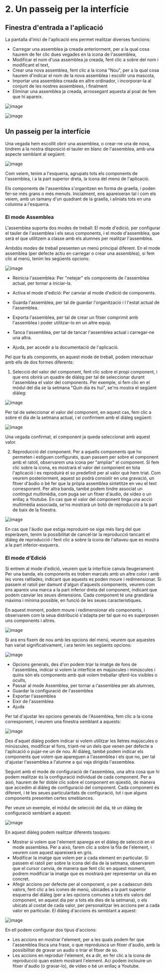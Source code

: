 # 2. Un passeig per la interfície

## Finestra d'entrada a l'aplicació

La pantalla d'inici de l'aplicació ens permet realitzar diverses funcions:

* Carregar una assemblea ja creada anteriorment, per a la qual cosa haurem de fer clic dues vegades en la icona de l'assemblea,
* Modificar el nom d'usa assemblea ja creada, fent clic a sobre del nom i modificant el text,
* Crear una nova assemblea, fent clic a la icona "Nou", per a la qual cosa haurem d'indicar el nom de la nova assemblea i escollir una mascota,
* Importar una assemblea creada en altre ordinador, i incorporar-la al conjunt de les nostres assemblees, i finalment
* Eliminar una assemblea ja creada, arrossegant aquesta al poal de fem que hi apareix.

![image](entrada1.png)

![image](entrada2.png)

## Un passeig per la interfície

Una vegada hem escollit obrir una assemblea, o crear-ne una de nova, tindrem a la nostra disposició el tauler en blanc de l'assemblea, amb una aspecte semblant al següent:

![image](principal01.png)

Com veiem, tenim a l'esquerra, agrupats tots els components de l'assemblea, i a la part superior dreta, la icona del menú de l'aplicació.

Els components de l'assemblea s'organitzen en forma de graella, i poden fer-se més grans o més menuts. Inicialment, ens apareixeran tal i com els veiem, amb un tamany d'un quadrant de la graella, i aliniats tots en una columna a l'esquerra.

### El mode Assemblea

L'assemblea suporta dos modes de treball: El mode d'edició, per configurar el tauler de l'assemblea i els seus components, i el mode d'assemblea, que serà el que utilitzem a classe amb els alumnes per realitzar l'assemblea.

Ambdós modes de treball presenten un menú principal diferent. En el mode assemblea (per defecte actiu en carregar o crear una assemblea), si fem clic al menú, tenim les següents opcions:

![image](mainmenu.png")

* Reinicia l'assemblea: Per "netejar" els components de l'assemblea actual, per tornar a iniciar-la.

* Activa el mode d'edició: Per canviar al mode d'edició de components.

* Guarda l'assemblea, per tal de guardar l'organització i l l'estat actual de l'assemblea.

* Exporta l'assemblea, per tal de crear un fitxer comprimit amb l'assemblea i poder utilitzar-lo en un altre equip.

* Tanca l'assemblea, per tal de tancar l'assemblea actual i carregar-ne una altra.

* Ajuda, per accedir a la documentació de l'aplicació.

Pel que fa als componnts, en aquest mode de treball, podem interactuar amb ells de dos formes diferents:

1. Selecció del valor del component, fent clic sobre el propi component, i que ens obrirà un quadre de diàleg per tal de seleccionar durant l'assemblea el valor del components. Per exemple, si fem clic en el mòdul del dia se la setmana "Quin dia és hui", se'ns mostra el següent diàleg:

![image](principal02.png)

Per tal de seleccionar el valor del component, en aquest cas, fem clic a sobre el día de la setmana actual, i el confirmem amb el diàleg següent:

![image](principal03.png)

Una vegada confirmat, el component ja queda seleccionat amb aquest valor.

2. Reproducció del component. Per a aquells components que ho permeten i estiguen configurats, quan passem per sobre el component amb el ratolí, observarem una icona per "ampliar" el component. Si fem clic sobre la icona, es mostrarà el valor del component en tota l'aplicació i es reproduirà el so predefinit per al valor què hem triat. Com veurem posteriorment, aquest so podrà consistir en una gravació, un fitxer d'àudio o bé fer que la pròpia assemblea sintetitze en veu el text corresponent. Per altra banda, també podem tindre associat un contingut multimèdia, com puga ser un fitxer d'áudio, de vídeo o un enllaç a Youtube. En cas que el valor del component tinga una acció multimèdia associada, se'ns mostrarà un botó de reproducció a la part de baix de la finestra.

![image](principal04.png)

En cas que l'áudio que estiga reproduint-se siga més llarg del que esperàvem, tenim la possibilitat de cancel·lar la reproducció tancant el diàleg de reproducció i fent clic a sobre la icona de l'altaveu que es mostra a la part inferior-esquerra.

### El mode d'Edició

Si entrem al mode d'edició, veurem que la interfície canvia lleugerament: Per una banda, els components es troben marcats amb un altre color i amb les vores ratllades, indicant que aquests es poden moure i redimensionar. Si passem el ratolí per damunt d'algun d'aquests components, veurem com ens apareix una marca a la part inferior dreta del component, indicant que podem canviar les seues dimensions. Cada component té una grandària màxima i mínima possible, en funció de les seues característiques.

En aquest moment, podem moure i redimensionar els components, i observarem com la seua distribució s'adapta per tal que no es superposen uns components i altres.

![image](principal05.png)

Si ara ens fixem de nou amb les opcions del menú, veurem que aquestes han variat significativament, i ara tenim les següents opcions:

![image](principal06.png)

* Opcions generals, des d'on podem triar la imatge de fons de l'assemblea, indicar si volem la interfície en majúscules i minúscules i quins són els components amb què volem treballar qfent-los visibles o ocults,
* Passar al mode Assemblea, per tornar a l'assemblea per als alumnes,
* Guardar la configuració de l'assemblea
* Exportar l'assemblea
* Eixir de l'assemblea
* Ajuda

Per tal d'ajustar les opcions generals de l'Assemblea, fem clic a la icona corresponent, i veurem una finestra semblant a aquests:

![image](principal07.png)

Des d'aquet diàleg podem indicar si volem utilitzar les lletres majúscules o minúscules, modificar el fons, triant-ne un dels que venen per defecte a l'aplicació o pujar-ne un de nou. Al diàleg, també podem indicar els components que volem que apareguen a l'assemblea i els que no, per tal d'ajustar l'assemblea a l'alumne a qui vaja dirigida l'assemblea.

Seguint amb el mode de configuració de l'assemblea, una altra cosa que hi podem realitzar és la configuració individual de cada component. Per a això, haurem de fer doble clic sobre el component en qüestió, de manera que accedim al diàleg de configuració del component. Cada component és diferent, i té les seues particularitats de configuració, tot i que alguns components presenten certes smeblances.

Per veure un exemple, el mòdul de selecció del dia, té un diàleg de configuració semblant a aquest:

![image](principal08.png)

En aquest diàleg podem realitzar diferents tasques:

* Mostrar si volem que l'element aparega en el diàleg de selecció en el mode assemblea. Per a això, farem clic a sobre la fila de l'element, i veurem com aquest apareixerà en gris.
* Modificar la imatge que volem per a cada element en particular. Si passem el ratolí per sobre la icona del dia de la setmana, observarem que el cursor canvia, de manera que fent clic en aquest moment, podrem modificar la imatge que es mostrarà per representar un dia en concret.
* Afegir accions per defecte per al component, o per a cadascun dels valors, fent clic a les icones de menú, ubicades a la part superior esquerra del diàleg (per a les opcions comunes a tots els valors del component, en aquest dia per a tots els dies de la setmana), o els ubicats al costat de cada valor, per personalitzar les accions per a cada valor en particular. El diàleg d'accions és semblant a aquest:

![image](principal09.png)

En ell podem configurar dos tipus d'accions:

* Les accions en mostrar l'element, per a les quals podem fer que l'assemblea llisca una frase, o que reproduisca un fitxer d'audio, amb la possibilitat de gravar un audio o triar el fitxer de so.
* Les accions en reproduir l'element, és a dir, en fer clic a la icona de reproducció quan estem mostrant l'element. Aci podem inclouire un fitxer d'audio (o gravar-lo), de vídeo o bé un enllaç a Youtube.


<p item="pajarito" test="perro"></p>